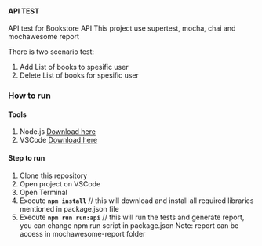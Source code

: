 #### API TEST
API test for Bookstore API
This project use supertest, mocha, chai and mochawesome report

There is two scenario test:
1. Add List of books to spesific user
2. Delete List of books for spesific user


### How to run
#### Tools
1. Node.js [Download here](https://code.visualstudio.com/)
2. VSCode [Download here](https://nodejs.org/download/release/v16.20.2/node-v16.20.2-x64.msi)
#### Step to run
1. Clone this repository
2. Open project on VSCode
3. Open Terminal
4. Execute **`npm install`**	// this will download and install all required libraries mentioned in package.json file
5. Execute **`npm run run:api`** // this will run the tests and generate report, you can change npm run script in package.json
Note: report can be access in mochawesome-report folder

